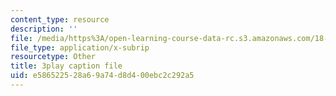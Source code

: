 ```yaml
---
content_type: resource
description: ''
file: /media/https%3A/open-learning-course-data-rc.s3.amazonaws.com/18-06sc-linear-algebra-fall-2011/e586522528a69a74d8d400ebc2c292a5_MMWqGD4Urso.srt
file_type: application/x-subrip
resourcetype: Other
title: 3play caption file
uid: e5865225-28a6-9a74-d8d4-00ebc2c292a5
---
```

